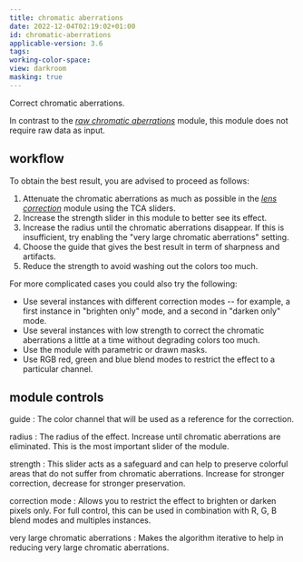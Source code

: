 ```yaml
---
title: chromatic aberrations
date: 2022-12-04T02:19:02+01:00
id: chromatic-aberrations
applicable-version: 3.6
tags:
working-color-space:
view: darkroom
masking: true
---
```


Correct chromatic aberrations.

In contrast to the [_raw chromatic aberrations_](./raw-chromatic-aberrations.md) module, this module does not require raw data as input.

## workflow

To obtain the best result, you are advised to proceed as follows:
1. Attenuate the chromatic aberrations as much as possible in the [_lens correction_](./lens-correction.md) module using the TCA sliders.
2. Increase the strength slider in this module to better see its effect.
3. Increase the radius until the chromatic aberrations disappear. If this is insufficient, try enabling the "very large chromatic aberrations" setting.
4. Choose the guide that gives the best result in term of sharpness and artifacts.
5. Reduce the strength to avoid washing out the colors too much.

For more complicated cases you could also try the following:
- Use several instances with different correction modes -- for example, a first instance in "brighten only" mode, and a second in "darken only" mode.
- Use several instances with low strength to correct the chromatic aberrations a little at a time without degrading colors too much.
- Use the module with parametric or drawn masks.
- Use RGB red, green and blue blend modes to restrict the effect to a particular channel.

## module controls

guide
: The color channel that will be used as a reference for the correction.

radius
: The radius of the effect. Increase until chromatic aberrations are eliminated. This is the most important slider of the module.

strength
: This slider acts as a safeguard and can help to preserve colorful areas that do not suffer from chromatic aberrations. Increase for stronger correction, decrease for stronger preservation.

correction mode
: Allows you to restrict the effect to brighten or darken pixels only. For full control, this can be used in combination with R, G, B blend modes and multiples instances.

very large chromatic aberrations
: Makes the algorithm iterative to help in reducing very large chromatic aberrations.

